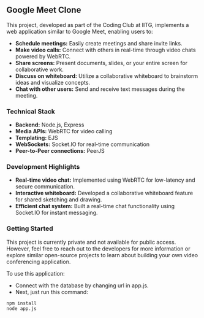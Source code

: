 
## Google Meet Clone 

This project, developed as part of the Coding Club at IITG, implements a web application similar to Google Meet, enabling users to:

* **Schedule meetings:** Easily create meetings and share invite links.
* **Make video calls:** Connect with others in real-time through video chats powered by WebRTC.
* **Share screens:** Present documents, slides, or your entire screen for collaborative work.
* **Discuss on whiteboard:** Utilize a collaborative whiteboard to brainstorm ideas and visualize concepts.
* **Chat with other users:** Send and receive text messages during the meeting.

### Technical Stack

* **Backend:** Node.js, Express
* **Media APIs:** WebRTC for video calling
* **Templating:** EJS
* **WebSockets:** Socket.IO for real-time communication
* **Peer-to-Peer connections:** PeerJS

### Development Highlights

* **Real-time video chat:** Implemented using WebRTC for low-latency and secure communication.
* **Interactive whiteboard:** Developed a collaborative whiteboard feature for shared sketching and drawing.
* **Efficient chat system:** Built a real-time chat functionality using Socket.IO for instant messaging.

### Getting Started

This project is currently private and not available for public access. However, feel free to reach out to the developers for more information or explore similar open-source projects to learn about building your own video conferencing application.

To use this application:

* Connect with the database by changing url in app.js.
* Next, just run this command:
```
npm install
node app.js
```

